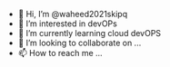 - 👋 Hi, I’m @waheed2021skipq
- 👀 I’m interested in devOPs
- 🌱 I’m currently learning cloud devOPS
- 💞️ I’m looking to collaborate on ...
- 📫 How to reach me ...

<!---
waheed2021skipq/waheed2021skipq is a ✨ special ✨ repository because its `README.md` (this file) appears on your GitHub profile.
You can click the Preview link to take a look at your changes.
--->
